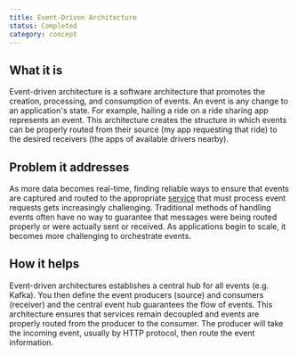 ```yaml
---
title: Event-Driven Architecture
status: Completed
category: concept
---
```


## What it is

Event-driven architecture is a software architecture that promotes the creation, processing, and consumption of events.
An event is any change to an application's state.
For example, hailing a ride on a ride sharing app represents an event.
This architecture creates the structure in which events can be properly routed from their source (my app requesting that ride) to the desired receivers (the apps of available drivers nearby).

## Problem it addresses

As more data becomes real-time, finding reliable ways to ensure that events are captured and routed to the appropriate [service](/service/) that must process event requests gets increasingly challenging.
Traditional methods of handling events often have no way to guarantee that messages were being routed properly or were actually sent or received.
As applications begin to scale, it becomes more challenging to orchestrate events.

## How it helps

Event-driven architectures establishes a central hub for all events (e.g. Kafka).
You then define the event producers (source) and consumers (receiver) and the central event hub guarantees the flow of events.
This architecture ensures that services remain decoupled and events are properly routed from the producer to the consumer.
The producer will take the incoming event, usually by HTTP protocol, then route the event information.
